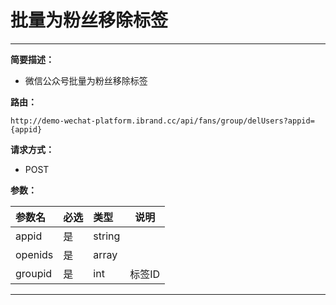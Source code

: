 
# 批量为粉丝移除标签
 ****

**简要描述：**


- 微信公众号批量为粉丝移除标签


**路由：**

```
http://demo-wechat-platform.ibrand.cc/api/fans/group/delUsers?appid={appid}

```
**请求方式：**
- POST

**参数：**

|参数名|必选|类型|说明|
|:----    |:---|:----- |-----   |
|appid |是  |string |  |
|openids |是  |array |  |
|groupid |是  |int |  标签ID|

 ****



